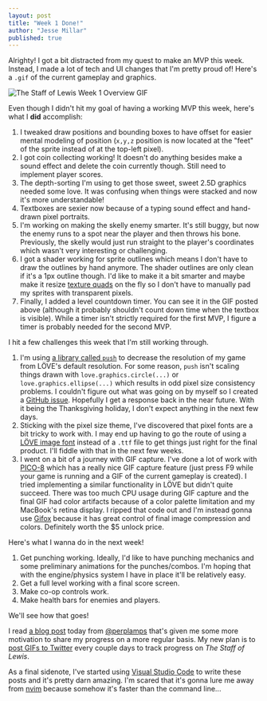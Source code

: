 ```yaml
---
layout: post
title: "Week 1 Done!"
author: "Jesse Millar"
published: true
---
```


Alrighty! I got a bit distracted from my quest to make an MVP this week. Instead, I made a lot of tech and UI changes that I'm pretty proud of! Here's a `.gif` of the current gameplay and graphics.

![*The Staff of Lewis* Week 1 Overview GIF]({{site.baseurl}}/images/staff-of-lewis-week-1-overview.gif)

Even though I didn't hit my goal of having a working MVP this week, here's what I **did** accomplish:
1. I tweaked draw positions and bounding boxes to have offset for easier mental modeling of position (`x,y,z` position is now located at the "feet" of the sprite instead of at the top-left pixel).
1. I got coin collecting working! It doesn't do anything besides make a sound effect and delete the coin currently though. Still need to implement player scores.
1. The depth-sorting I'm using to get those sweet, sweet 2.5D graphics needed some love. It was confusing when things were stacked and now it's more understandable!
1. Textboxes are sexier now because of a typing sound effect and hand-drawn pixel portraits.
1. I'm working on making the skelly enemy smarter. It's still buggy, but now the enemy runs to a spot near the player and then throws his bone. Previously, the skelly would just run straight to the player's coordinates which wasn't very interesting or challenging.
1. I got a shader working for sprite outlines which means I don't have to draw the outlines by hand anymore. The shader outlines are only clean if it's a 1px outline though. I'd like to make it a bit smarter and maybe make it resize [texture quads](https://love2d.org/wiki/Quad) on the fly so I don't have to manually pad my sprites with transparent pixels.
1. Finally, I added a level countdown timer. You can see it in the GIF posted above (although it probably shouldn't count down time when the textbox is visible). While a timer isn't strictly required for the first MVP, I figure a timer is probably needed for the second MVP.

I hit a few challenges this week that I'm still working through.
1. I'm using [a library called `push`](https://github.com/Ulydev/push) to decrease the resolution of my game from LÖVE's default resolution. For some reason, `push` isn't scaling things drawn with `love.graphics.circle(...)` or `love.graphics.ellipse(...)` which results in odd pixel size consistency problems. I couldn't figure out what was going on by myself so I created a [GitHub issue](https://github.com/Ulydev/push/issues/23). Hopefully I get a response back in the near future. With it being the Thanksgiving holiday, I don't expect anything in the next few days.
1. Sticking with the pixel size theme, I've discovered that pixel fonts are a bit tricky to work with. I may end up having to go the route of using a [LÖVE image font](https://love2d.org/wiki/love.graphics.newImageFont) instead of a `.ttf` file to get things just right for the final product. I'll fiddle with that in the next few weeks.
1. I went on a bit of a journey with GIF capture. I've done a lot of work with [PICO-8](https://www.lexaloffle.com/pico-8.php) which has a really nice GIF capture feature (just press F9 while your game is running and a GIF of the current gameplay is created). I tried implementing a similar functionality in LÖVE but didn't quite succeed. There was too much CPU usage during GIF capture and the final GIF had color artifacts because of a color palette limitation and my MacBook's retina display. I ripped that code out and I'm instead gonna use [Gifox](https://gifox.io) because it has great control of final image compression and colors. Definitely worth the $5 unlock price.

Here's what I wanna do in the next week!
1. Get punching working. Ideally, I'd like to have punching mechanics and some preliminary animations for the punches/combos. I'm hoping that with the engine/physics system I have in place it'll be relatively easy.
1. Get a full level working with a final score screen.
1. Make co-op controls work.
1. Make health bars for enemies and players.

We'll see how that goes!

I read [a blog post](https://medium.com/@perplamps/why-we-kept-going-and-how-you-can-too-8a011ba3b014) today from [@perplamps](https://twitter.com/perplamps) that's given me some more motivation to share my progress on a more regular basis. My new plan is to [post GIFs to Twitter](https://twitter.com/jessemillar) every couple days to track progress on *The Staff of Lewis*.

As a final sidenote, I've started using [Visual Studio Code](https://code.visualstudio.com/) to write these posts and it's pretty darn amazing. I'm scared that it's gonna lure me away from [nvim](https://neovim.io/) because somehow it's faster than the command line...